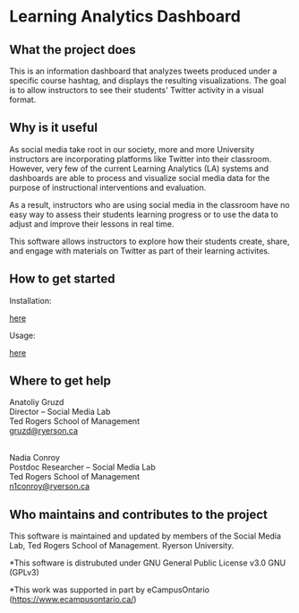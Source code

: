 # Learning Analytics Dashboard



What the project does
---------------------

This is an information dashboard that analyzes tweets produced under a specific course hashtag, and displays the resulting visualizations. The goal is to allow instructors to see their students' Twitter activity in a visual format. 


Why is it useful
----------------

As social media take root in our society, more and more University instructors are incorporating platforms like Twitter into their classroom. However, very few of the current Learning Analytics (LA) systems and dashboards are able to process and visualize social media data for the purpose of instructional interventions and evaluation. 

As a result, instructors who are using social media in the classroom have no easy way to assess their students learning progress or to use the data to adjust and improve their lessons in real time. 

This software allows instructors to explore how their students create, share, and engage with materials on Twitter as part of their learning activites.

How to get started 
------------------
Installation:

[here](docs/Learning_Analytics_Dashboard_Installation_Guide.pdf)

Usage:

[here](docs/Learning_Analytics_Dashboard_Userg_Guide.pdf)


Where to get help
------------------------------------------
Anatoliy Gruzd <br>
Director – Social Media Lab <br>
Ted Rogers School of Management <br>
gruzd@ryerson.ca			<br><br>

Nadia Conroy <br>
Postdoc Researcher – Social Media Lab<br> 
Ted Rogers School of Management <br>
n1conroy@ryerson.ca<br>


Who maintains and contributes to the project
--------------------------------------------
This software is maintained and updated by members of the Social Media Lab, Ted Rogers School of Management. Ryerson University.

*This software is distrubuted under GNU General Public License v3.0 GNU (GPLv3)

*This work was supported in part by eCampusOntario (https://www.ecampusontario.ca/)
